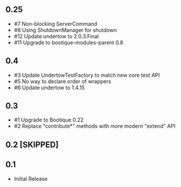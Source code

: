 ## 0.25

* #7 Non-blocking ServerCommand
* #8 Using ShutdownManager for shutdown
* #12 Update undertow to 2.0.3.Final
* #11 Upgrade to bootique-modules-parent 0.8

## 0.4

* #3 Update UndertowTestFactory to match new core test API
* #5 No way to declare order of wrappers
* #6 Update undertow to 1.4.15

## 0.3

* #1 Upgrade to Bootique 0.22
* #2 Replace "contribute*" methods with more modern "extend" API

## 0.2 [SKIPPED]

## 0.1

* Initial Release
